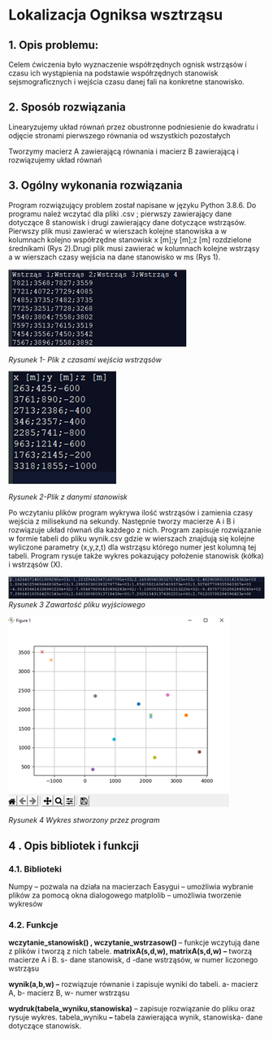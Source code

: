 # Lokalizacja Ogniksa wsztrząsu

## **1. Opis problemu:**

Celem ćwiczenia było wyznaczenie współrzędnych ognisk wstrząsów i czasu ich wystąpienia na podstawie współrzędnych stanowisk sejsmograficznych i wejścia czasu danej fali na konkretne stanowisko.

## **2. Sposób rozwiązania**

Linearyzujemy układ równań przez obustronne podniesienie do kwadratu i odjęcie stronami pierwszego równania od wszystkich pozostałych

Tworzymy macierz A zawierającą równania i macierz B zawierającą i rozwiązujemy układ równań

## **3. Ogólny wykonania rozwiązania**

Program rozwiązujący problem został napisane w języku Python 3.8.6.
 Do programu należ wczytać dla pliki .csv ; pierwszy zawierający dane dotyczące 8 stanowisk i drugi zawierający dane dotyczące wstrząsów. Pierwszy plik musi zawierać w wierszach kolejne stanowiska a w kolumnach kolejno współrzędne stanowisk x [m];y [m];z [m] rozdzielone średnikami (Rys 2).Drugi plik musi zawierać w kolumnach kolejne wstrząsy a w wierszach czasy wejścia na dane stanowisko w ms (Rys 1).

![](images/r1.png)

_Rysunek 1- Plik z czasami wejścia wstrząsów_


![](images/Obraz2.png)

_Rysunek 2-Plik z danymi stanowisk_


Po wczytaniu plików program wykrywa ilość wstrząsów i zamienia czasy wejścia z milisekund na sekundy. Następnie tworzy macierze A i B i rozwiązuje układ równań dla każdego z nich. Program zapisuje rozwiązanie w formie tabeli do pliku wynik.csv gdzie w wierszach znajdują się kolejne wyliczone parametry (x,y,z,t) dla wstrząsu którego numer jest kolumną tej tabeli. Program rysuje także wykres pokazujący położenie stanowisk (kółka) i wstrząsów (X).


![](images/rys3.png)
_Rysunek 3 Zawartość pliku wyjściowego_


![](images/wykreees.png)

_Rysunek 4 Wykres stworzony przez program_





## **4 . Opis bibliotek i funkcji**

### **4.1. Biblioteki**

Numpy – pozwala na działa na macierzach
 Easygui – umożliwia wybranie plików za pomocą okna dialogowego
 matplolib – umożliwia tworzenie wykresów

### **4.2. Funkcje**

**wczytanie\_stanowisk() , wczytanie\_wstrzasow()** – funkcje wczytują dane z plików i tworzą z nich
 tabele.
**matrixA(s,d,w), matrixA(s,d,w) –** tworzą macierze A i B. s- dane stanowisk, d -dane wstrząsów, w numer liczonego wstrząsu

**wynik(a,b,w) –** rozwiązuje równanie i zapisuje wyniki do tabeli. a- macierz A, b- macierz B, w- numer wstrząsu

**wydruk(tabela\_wyniku,stanowiska)** – zapisuje rozwiązanie do pliku oraz rysuje wykres. tabela\_wyniku **–** tabela zawierająca wynik, stanowiska- dane dotyczące stanowisk.
